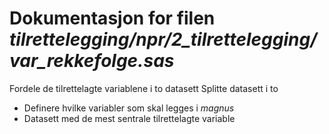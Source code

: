
# Dokumentasjon for filen *tilrettelegging/npr/2_tilrettelegging/var_rekkefolge.sas*


Fordele de tilrettelagte variablene i to datasett
Splitte datasett i to

- Definere hvilke variabler som skal legges i *magnus*
- Datasett med de mest sentrale tilrettelagte variable
